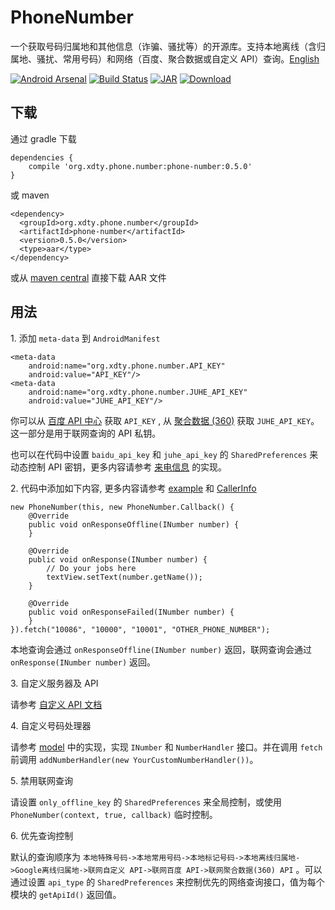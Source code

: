 # PhoneNumber
一个获取号码归属地和其他信息（诈骗、骚扰等）的开源库。支持本地离线（含归属地、骚扰、常用号码）和网络（百度、聚合数据或自定义 API）查询。[English](https://github.com/xdtianyu/PhoneNumber/blob/master/README-EN.md)

[![Android Arsenal](https://img.shields.io/badge/Android%20Arsenal-PhoneNumber-green.svg?style=true)](https://android-arsenal.com/details/1/3325)
[![Build Status](https://travis-ci.org/xdtianyu/PhoneNumber.svg?branch=master)](https://travis-ci.org/xdtianyu/PhoneNumber)
[![JAR](https://img.shields.io/maven-central/v/org.xdty.phone.number/phone-number.svg)](http://central.maven.org/maven2/org/xdty/phone/number/phone-number/)
[![Download](https://api.bintray.com/packages/xdtianyu/maven/phone-number/images/download.svg)](https://bintray.com/xdtianyu/maven/phone-number/_latestVersion)

## 下载

通过 gradle 下载

```
dependencies {
    compile 'org.xdty.phone.number:phone-number:0.5.0'
}
```

或 maven

```
<dependency>
  <groupId>org.xdty.phone.number</groupId>
  <artifactId>phone-number</artifactId>
  <version>0.5.0</version>
  <type>aar</type>
</dependency>
```

或从 [maven central](http://central.maven.org/maven2/org/xdty/phone/number/phone-number/) 直接下载 AAR 文件

## 用法

1\. 添加 `meta-data` 到 `AndroidManifest`

```
<meta-data
    android:name="org.xdty.phone.number.API_KEY"
    android:value="API_KEY"/>
<meta-data
    android:name="org.xdty.phone.number.JUHE_API_KEY"
    android:value="JUHE_API_KEY"/>
```

你可以从 [百度 API 中心](http://apistore.baidu.com/astore/usercenter) 获取 `API_KEY` , 从 [聚合数据 (360)](https://www.juhe.cn/docs/api/id/72) 获取 `JUHE_API_KEY`。这一部分是用于联网查询的 API 私钥。

也可以在代码中设置 `baidu_api_key` 和 `juhe_api_key` 的 `SharedPreferences` 来动态控制 API 密钥，更多内容请参考 [来电信息](https://github.com/xdtianyu/CallerInfo) 的实现。

2\. 代码中添加如下内容, 更多内容请参考 [example](https://github.com/xdtianyu/PhoneNumber/tree/master/example) 和 [CallerInfo](https://github.com/xdtianyu/CallerInfo)

```
new PhoneNumber(this, new PhoneNumber.Callback() {
    @Override
    public void onResponseOffline(INumber number) {
    }
    
    @Override
    public void onResponse(INumber number) {
        // Do your jobs here
        textView.setText(number.getName());
    }

    @Override
    public void onResponseFailed(INumber number) {
    }
}).fetch("10086", "10000", "10001", "OTHER_PHONE_NUMBER");
```
本地查询会通过 `onResponseOffline(INumber number)` 返回，联网查询会通过 `onResponse(INumber number)` 返回。

3\. 自定义服务器及 API

请参考 [自定义 API 文档](https://github.com/xdtianyu/PhoneNumber/blob/master/CUSTOM.md)

4\. 自定义号码处理器

请参考 [model](https://github.com/xdtianyu/PhoneNumber/tree/master/phone-number/src/main/java/org/xdty/phone/number/model/) 中的实现，实现 `INumber` 和 `NumberHandler` 接口。并在调用 `fetch` 前调用 `addNumberHandler(new YourCustomNumberHandler())`。

5\. 禁用联网查询

请设置 `only_offline_key` 的 `SharedPreferences` 来全局控制，或使用 `PhoneNumber(context, true, callback)` 临时控制。

6\. 优先查询控制

默认的查询顺序为 `本地特殊号码->本地常用号码->本地标记号码->本地离线归属地->Google离线归属地->联网自定义 API->联网百度 API->联网聚合数据(360) API` 。可以通过设置 `api_type` 的 `SharedPreferences` 来控制优先的网络查询接口，值为每个模块的 `getApiId()` 返回值。
